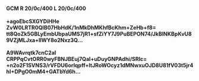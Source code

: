 #### GCM R 20/0c/400 L 20/0c/400
**+agoEbcSXGYDiHHe**<br/>**ZvW0LRTR0QlB07HbHdK/1nMkDhMKhfBcKhm+ZeHb+f8=**<br/>**tt8QoZk5GBLyEmbUbpaUMS7jR1+sfZiYY7J9PuBEPON74/JkBINKBpKvU89VZjMLJxa+llWY8o2Nxz3Q...**<br/><br/>
**A9WAvrqtk7cnC2aI**<br/>**CRPPqCvtORR0wyFBNJBEuj7Qal+uDuyGNPAdhi/SRlc=**<br/>**+n2o2F1SVNS3/rVFDU6orlqpff+ItJRoWOcyz1dMNwxuOJD8U81fV03t5jr4hI+DPgO0mM4+GATbYd6h...**
